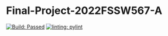 # Final-Project-2022FSSW567-A
[![Build: Passed](https://circleci.com/gh/SeeAnish/Final-Project-2022FSSW567-A.svg?branch=master)](https://circleci.com/gh/SeeAnish/Final-Project-2022FSSW567-A)
[![linting: pylint](https://img.shields.io/badge/linting-pylint-yellowgreen)](https://github.com/PyCQA/pylint)